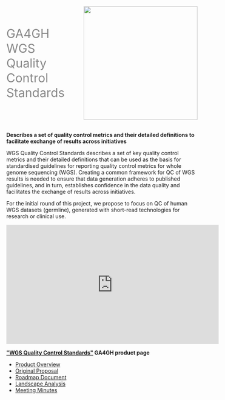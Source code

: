 <div class="title container" style="display: flex; align-items: center; gap: 50px;">
  <h1 style="font-size: 2rem; font-weight: normal; color: #888888; margin: 0;">GA4GH WGS Quality Control Standards</h1>
  <img src="https://www.ga4gh.org/wp-content/themes/ga4gh/dist/assets/svg/logos/logo-full-color.svg" class="title" width="300">
</div>
<br>

**Describes a set of quality control metrics and their detailed definitions to facilitate exchange of results across initiatives**

WGS Quality Control Standards describes a set of key quality control metrics and their detailed definitions that can be used as the basis for standardised guidelines for reporting quality control metrics for whole genome sequencing (WGS). Creating a common framework for QC of WGS results is needed to ensure that data generation adheres to published guidelines, and in turn, establishes confidence in the data quality and facilitates the exchange of results across initiatives.

For the initial round of this project, we propose to focus on QC of human WGS datasets (germline), generated with short-read technologies for research or clinical use.

<iframe width="560" height="315" 
  src="https://www.youtube.com/embed/ODpBsoIhNwE" 
  title="Product Overview - YouTube video" frameborder="0" 
  allow="accelerometer; autoplay; clipboard-write; encrypted-media; gyroscope; picture-in-picture" 
  allowfullscreen>
</iframe>

<br>

**["WGS Quality Control Standards"](https://www.ga4gh.org/product/wgs-quality-control-standards/) GA4GH product page**

-  [Product Overview](https://youtu.be/ODpBsoIhNwE)
-  [Original Proposal](https://docs.google.com/document/d/11xwiM7eGE10kwIl7zsr9tL5ZuNlqGdW9/edit?usp=sharing&ouid=107543167341861034315&rtpof=true&sd=true)
-  [Roadmap Document](https://docs.google.com/document/d/1T2Ls5HRz5xR9sQkH6YnktFWfjEEmSBchA6twHbfGJ_o/edit?usp=sharing)
-  [Landscape Analysis](https://docs.google.com/spreadsheets/d/1SKy1p38RJf3YNJ33XPIS8qLY5exF93pxdfozaiMnJqQ/edit?usp=share_link)
-  [Meeting Minutes](https://docs.google.com/document/d/1a4ns_QbN4OzDiSThyfsZ0JITfrZTmW3g3HCWDpqPvr4/edit?usp=share_link)

